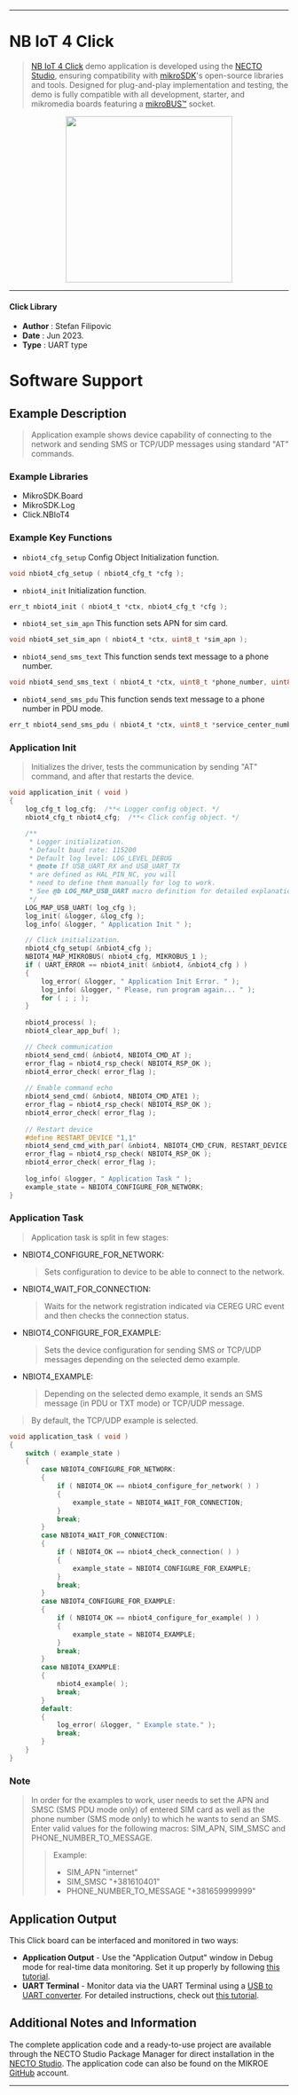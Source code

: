 
---
# NB IoT 4 Click

> [NB IoT 4 Click](https://www.mikroe.com/?pid_product=MIKROE-4769) demo application is developed using
the [NECTO Studio](https://www.mikroe.com/necto), ensuring compatibility with [mikroSDK](https://www.mikroe.com/mikrosdk)'s
open-source libraries and tools. Designed for plug-and-play implementation and testing, the demo is fully compatible with
all development, starter, and mikromedia boards featuring a [mikroBUS&trade;](https://www.mikroe.com/mikrobus) socket.

<p align="center">
  <img src="https://www.mikroe.com/?pid_product=MIKROE-4769&image=1" height=300px>
</p>

---

#### Click Library

- **Author**        : Stefan Filipovic
- **Date**          : Jun 2023.
- **Type**          : UART type

# Software Support

## Example Description

> Application example shows device capability of connecting to the network and sending SMS or TCP/UDP messages using standard "AT" commands.

### Example Libraries

- MikroSDK.Board
- MikroSDK.Log
- Click.NBIoT4

### Example Key Functions

- `nbiot4_cfg_setup` Config Object Initialization function.
```c
void nbiot4_cfg_setup ( nbiot4_cfg_t *cfg );
```

- `nbiot4_init` Initialization function.
```c
err_t nbiot4_init ( nbiot4_t *ctx, nbiot4_cfg_t *cfg );
```

- `nbiot4_set_sim_apn` This function sets APN for sim card.
```c
void nbiot4_set_sim_apn ( nbiot4_t *ctx, uint8_t *sim_apn );
```

- `nbiot4_send_sms_text` This function sends text message to a phone number.
```c
void nbiot4_send_sms_text ( nbiot4_t *ctx, uint8_t *phone_number, uint8_t *sms_text );
```

- `nbiot4_send_sms_pdu` This function sends text message to a phone number in PDU mode.
```c
err_t nbiot4_send_sms_pdu ( nbiot4_t *ctx, uint8_t *service_center_number, uint8_t *phone_number, uint8_t *sms_text );
```

### Application Init

> Initializes the driver, tests the communication by sending "AT" command, and after that restarts the device.

```c
void application_init ( void ) 
{
    log_cfg_t log_cfg;  /**< Logger config object. */
    nbiot4_cfg_t nbiot4_cfg;  /**< Click config object. */

    /**
     * Logger initialization.
     * Default baud rate: 115200
     * Default log level: LOG_LEVEL_DEBUG
     * @note If USB_UART_RX and USB_UART_TX
     * are defined as HAL_PIN_NC, you will
     * need to define them manually for log to work.
     * See @b LOG_MAP_USB_UART macro definition for detailed explanation.
     */
    LOG_MAP_USB_UART( log_cfg );
    log_init( &logger, &log_cfg );
    log_info( &logger, " Application Init " );

    // Click initialization.
    nbiot4_cfg_setup( &nbiot4_cfg );
    NBIOT4_MAP_MIKROBUS( nbiot4_cfg, MIKROBUS_1 );
    if ( UART_ERROR == nbiot4_init( &nbiot4, &nbiot4_cfg ) )
    {
        log_error( &logger, " Application Init Error. " );
        log_info( &logger, " Please, run program again... " );
        for ( ; ; );
    }
    
    nbiot4_process( );
    nbiot4_clear_app_buf( );

    // Check communication
    nbiot4_send_cmd( &nbiot4, NBIOT4_CMD_AT );
    error_flag = nbiot4_rsp_check( NBIOT4_RSP_OK );
    nbiot4_error_check( error_flag );
    
    // Enable command echo
    nbiot4_send_cmd( &nbiot4, NBIOT4_CMD_ATE1 );
    error_flag = nbiot4_rsp_check( NBIOT4_RSP_OK );
    nbiot4_error_check( error_flag );
    
    // Restart device
    #define RESTART_DEVICE "1,1"
    nbiot4_send_cmd_with_par( &nbiot4, NBIOT4_CMD_CFUN, RESTART_DEVICE );
    error_flag = nbiot4_rsp_check( NBIOT4_RSP_OK );
    nbiot4_error_check( error_flag );
    
    log_info( &logger, " Application Task " );
    example_state = NBIOT4_CONFIGURE_FOR_NETWORK;
}
```

### Application Task

> Application task is split in few stages:
 - NBIOT4_CONFIGURE_FOR_NETWORK: 
   > Sets configuration to device to be able to connect to the network.
 - NBIOT4_WAIT_FOR_CONNECTION: 
   > Waits for the network registration indicated via CEREG URC event and then checks the connection status.
 - NBIOT4_CONFIGURE_FOR_EXAMPLE:
   > Sets the device configuration for sending SMS or TCP/UDP messages depending on the selected demo example.
 - NBIOT4_EXAMPLE:
   > Depending on the selected demo example, it sends an SMS message (in PDU or TXT mode) or TCP/UDP message.
> By default, the TCP/UDP example is selected.

```c
void application_task ( void ) 
{
    switch ( example_state )
    {
        case NBIOT4_CONFIGURE_FOR_NETWORK:
        {
            if ( NBIOT4_OK == nbiot4_configure_for_network( ) )
            {
                example_state = NBIOT4_WAIT_FOR_CONNECTION;
            }
            break;
        }
        case NBIOT4_WAIT_FOR_CONNECTION:
        {
            if ( NBIOT4_OK == nbiot4_check_connection( ) )
            {
                example_state = NBIOT4_CONFIGURE_FOR_EXAMPLE;
            }
            break;
        }
        case NBIOT4_CONFIGURE_FOR_EXAMPLE:
        {
            if ( NBIOT4_OK == nbiot4_configure_for_example( ) )
            {
                example_state = NBIOT4_EXAMPLE;
            }
            break;
        }
        case NBIOT4_EXAMPLE:
        {
            nbiot4_example( );
            break;
        }
        default:
        {
            log_error( &logger, " Example state." );
            break;
        }
    }
}
```

### Note

> In order for the examples to work, user needs to set the APN and SMSC (SMS PDU mode only)
of entered SIM card as well as the phone number (SMS mode only) to which he wants to send an SMS.
Enter valid values for the following macros: SIM_APN, SIM_SMSC and PHONE_NUMBER_TO_MESSAGE.
> > Example: 
> > - SIM_APN "internet"
> > - SIM_SMSC "+381610401"
> > - PHONE_NUMBER_TO_MESSAGE "+381659999999"


## Application Output

This Click board can be interfaced and monitored in two ways:
- **Application Output** - Use the "Application Output" window in Debug mode for real-time data monitoring.
Set it up properly by following [this tutorial](https://www.youtube.com/watch?v=ta5yyk1Woy4).
- **UART Terminal** - Monitor data via the UART Terminal using
a [USB to UART converter](https://www.mikroe.com/click/interface/usb?interface*=uart,uart). For detailed instructions,
check out [this tutorial](https://help.mikroe.com/necto/v2/Getting%20Started/Tools/UARTTerminalTool).

## Additional Notes and Information

The complete application code and a ready-to-use project are available through the NECTO Studio Package Manager for 
direct installation in the [NECTO Studio](https://www.mikroe.com/necto). The application code can also be found on
the MIKROE [GitHub](https://github.com/MikroElektronika/mikrosdk_click_v2) account.

---
